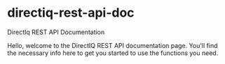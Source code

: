 # directiq-rest-api-doc
DirectIq REST API Documentation

Hello, welcome to the DirectIQ REST API documentation page. You'll find the necessary info here to get you started to use the functions you need.
